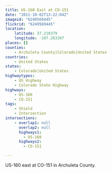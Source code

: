 ```yaml
---
title: US-160 East at CO-151
date: "2011-10-02T13:22:04Z"
imageid: "6249569445"
flickrid: "6249569445"
location:
    latitude: 37.210379
    longitude: -107.263397
places: []
counties:
    - Archuleta County|Colorado|United States
countries:
    - United States
states:
    - Colorado|United States
highwaytypes:
    - US Highway
    - Colorado State Highway
highways:
    - US-160
    - CO-151
tags:
    - Shield
    - Intersection
intersections:
    - overlap1: null
      overlap2: null
      highways1:
        - US-160
      highways2:
        - CO-151

---
```

US-160 east at CO-151 in Archuleta County.